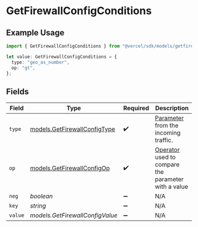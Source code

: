 # GetFirewallConfigConditions

## Example Usage

```typescript
import { GetFirewallConfigConditions } from "@vercel/sdk/models/getfirewallconfigop.js";

let value: GetFirewallConfigConditions = {
  type: "geo_as_number",
  op: "gt",
};
```

## Fields

| Field                                                                                                                           | Type                                                                                                                            | Required                                                                                                                        | Description                                                                                                                     |
| ------------------------------------------------------------------------------------------------------------------------------- | ------------------------------------------------------------------------------------------------------------------------------- | ------------------------------------------------------------------------------------------------------------------------------- | ------------------------------------------------------------------------------------------------------------------------------- |
| `type`                                                                                                                          | [models.GetFirewallConfigType](../models/getfirewallconfigtype.md)                                                              | :heavy_check_mark:                                                                                                              | [Parameter](https://vercel.com/docs/security/vercel-waf/rule-configuration#parameters) from the incoming traffic.               |
| `op`                                                                                                                            | [models.GetFirewallConfigOp](../models/getfirewallconfigop.md)                                                                  | :heavy_check_mark:                                                                                                              | [Operator](https://vercel.com/docs/security/vercel-waf/rule-configuration#operators) used to compare the parameter with a value |
| `neg`                                                                                                                           | *boolean*                                                                                                                       | :heavy_minus_sign:                                                                                                              | N/A                                                                                                                             |
| `key`                                                                                                                           | *string*                                                                                                                        | :heavy_minus_sign:                                                                                                              | N/A                                                                                                                             |
| `value`                                                                                                                         | *models.GetFirewallConfigValue*                                                                                                 | :heavy_minus_sign:                                                                                                              | N/A                                                                                                                             |